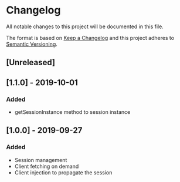 # Changelog

All notable changes to this project will be documented in this file.

The format is based on [Keep a Changelog](http://keepachangelog.com/en/1.0.0/)
and this project adheres to [Semantic Versioning](http://semver.org/spec/v2.0.0.html).

## [Unreleased]

## [1.1.0] - 2019-10-01
### Added
- getSessionInstance method to session instance

## [1.0.0] - 2019-09-27
### Added
- Session management
- Client fetching on demand
- Client injection to propagate the session
